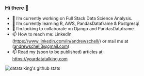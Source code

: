 ### Hi there 👋

- 🔭 I’m currently working on Full Stack Data Science Analysis.
- 🌱 I’m currently learning R, AWS, PandasDataframe & Postgresql
- 👯 I’m looking to collaborate on Django and PandasDataframe
- 📫 How to reach me: LinkedIn (https://www.linkedin.com/in/andrewschell/) or mail me at (andrewschell3@gmail.com)
- 📫 Read my (soon to be published) articles at https://yourdatatalking.com

![datatalking's github stats](https://github-readme-stats.vercel.app/api?username=datatalking&show_icons=true&theme=radical&count_private=true&show_icons=true)
